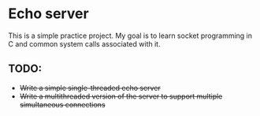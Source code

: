 # Echo server
This is a simple practice project.
My goal is to learn socket programming in C and common system calls associated with it.

## TODO:
- ~~Write a simple single-threaded echo server~~
- ~~Write a multithreaded version of the server to support multiple simultaneous connections~~
